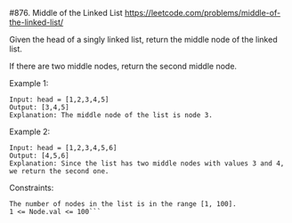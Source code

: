 #876. Middle of the Linked List
https://leetcode.com/problems/middle-of-the-linked-list/

Given the head of a singly linked list, return the middle node of the linked list.

If there are two middle nodes, return the second middle node.



Example 1:

```
Input: head = [1,2,3,4,5]
Output: [3,4,5]
Explanation: The middle node of the list is node 3.
```
Example 2:

```
Input: head = [1,2,3,4,5,6]
Output: [4,5,6]
Explanation: Since the list has two middle nodes with values 3 and 4, we return the second one.
```

Constraints:
```
The number of nodes in the list is in the range [1, 100].
1 <= Node.val <= 100```